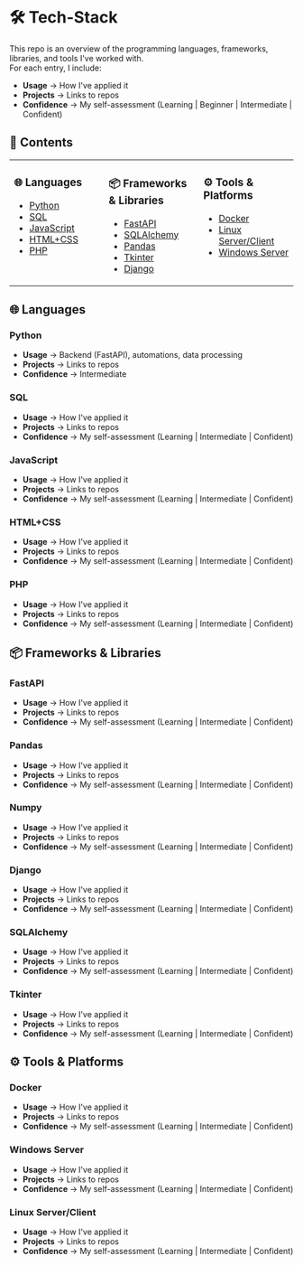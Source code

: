 # 🛠 Tech-Stack

  This repo is an overview of the programming languages, frameworks, libraries, and tools I've worked with.  
  For each entry, I include:
  - **Usage** → How I've applied it
  - **Projects** → Links to repos
  - **Confidence** → My self-assessment (Learning | Beginner | Intermediate | Confident)

## 📖 Contents
  <table>
  <tr>
  <td width="33%" valign="top">
  
  ### 🌐 Languages
  - [Python](#python)
  - [SQL](#sql)
  - [JavaScript](#javascript)
  - [HTML+CSS](#htmlcss)
  - [PHP](#php)
    
  </td>
  <td width=33% valign="top">
  
  ### 📦 Frameworks & Libraries
  - [FastAPI](#fastapi)
  - [SQLAlchemy](#sqlalchemy)
  - [Pandas](#pandas)
  - [Tkinter](#tkinter)
  - [Django](#django)
  
  </td>
  <td width="33%" valign="top">
  
  ### ⚙️ Tools & Platforms
  - [Docker](#docker)
  - [Linux Server/Client](#linux-serverclient)
  - [Windows Server](#windows-server)
  </td>
  </tr>
  </table>

## 🌐 Languages
  ### Python
  - **Usage** → Backend (FastAPI), automations, data processing
  - **Projects** → Links to repos
  - **Confidence** → Intermediate

  ### SQL
  - **Usage** → How I've applied it
  - **Projects** → Links to repos
  - **Confidence** → My self-assessment (Learning | Intermediate | Confident)

  ### JavaScript
  - **Usage** → How I've applied it
  - **Projects** → Links to repos
  - **Confidence** → My self-assessment (Learning | Intermediate | Confident)

  ### HTML+CSS
  - **Usage** → How I've applied it
  - **Projects** → Links to repos
  - **Confidence** → My self-assessment (Learning | Intermediate | Confident)

  ### PHP
  - **Usage** → How I've applied it
  - **Projects** → Links to repos
  - **Confidence** → My self-assessment (Learning | Intermediate | Confident)

## 📦 Frameworks & Libraries
  ### FastAPI
  - **Usage** → How I've applied it
  - **Projects** → Links to repos
  - **Confidence** → My self-assessment (Learning | Intermediate | Confident)

  ### Pandas
  - **Usage** → How I've applied it
  - **Projects** → Links to repos
  - **Confidence** → My self-assessment (Learning | Intermediate | Confident)

  ### Numpy
  - **Usage** → How I've applied it
  - **Projects** → Links to repos
  - **Confidence** → My self-assessment (Learning | Intermediate | Confident)

  ### Django
  - **Usage** → How I've applied it
  - **Projects** → Links to repos
  - **Confidence** → My self-assessment (Learning | Intermediate | Confident)

 <!-- ### Flask 
  - **Usage** → How I've applied it
  - **Projects** → Links to repos
  - **Confidence** → My self-assessment (Learning | Intermediate | Confident)
  -->
 

  ### SQLAlchemy
  - **Usage** → How I've applied it
  - **Projects** → Links to repos
  - **Confidence** → My self-assessment (Learning | Intermediate | Confident)
    
  ### Tkinter
  - **Usage** → How I've applied it
  - **Projects** → Links to repos
  - **Confidence** → My self-assessment (Learning | Intermediate | Confident)


## ⚙️ Tools & Platforms

  
  ### Docker
  - **Usage** → How I've applied it
  - **Projects** → Links to repos
  - **Confidence** → My self-assessment (Learning | Intermediate | Confident)
    
  ### Windows Server
  - **Usage** → How I've applied it
  - **Projects** → Links to repos
  - **Confidence** → My self-assessment (Learning | Intermediate | Confident)
    
  ### Linux Server/Client
  - **Usage** → How I've applied it
  - **Projects** → Links to repos
  - **Confidence** → My self-assessment (Learning | Intermediate | Confident)
